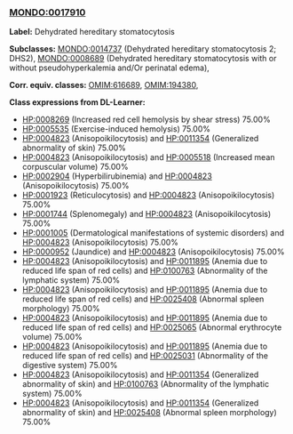 
### [MONDO:0017910](http://purl.obolibrary.org/obo/MONDO_0017910)
**Label:** Dehydrated hereditary stomatocytosis

**Subclasses:** [MONDO:0014737](http://purl.obolibrary.org/obo/MONDO_0014737) (Dehydrated hereditary stomatocytosis 2; DHS2), [MONDO:0008689](http://purl.obolibrary.org/obo/MONDO_0008689) (Dehydrated hereditary stomatocytosis with or without pseudohyperkalemia and/Or perinatal edema), 

**Corr. equiv. classes:** [OMIM:616689](http://purl.obolibrary.org/obo/OMIM_616689), [OMIM:194380](http://purl.obolibrary.org/obo/OMIM_194380), 

**Class expressions from DL-Learner:**

- [HP:0008269](http://purl.obolibrary.org/obo/HP_0008269) (Increased red cell hemolysis by shear stress) 75.00%
- [HP:0005535](http://purl.obolibrary.org/obo/HP_0005535) (Exercise-induced hemolysis) 75.00%
- [HP:0004823](http://purl.obolibrary.org/obo/HP_0004823) (Anisopoikilocytosis) and [HP:0011354](http://purl.obolibrary.org/obo/HP_0011354) (Generalized abnormality of skin) 75.00%
- [HP:0004823](http://purl.obolibrary.org/obo/HP_0004823) (Anisopoikilocytosis) and [HP:0005518](http://purl.obolibrary.org/obo/HP_0005518) (Increased mean corpuscular volume) 75.00%
- [HP:0002904](http://purl.obolibrary.org/obo/HP_0002904) (Hyperbilirubinemia) and [HP:0004823](http://purl.obolibrary.org/obo/HP_0004823) (Anisopoikilocytosis) 75.00%
- [HP:0001923](http://purl.obolibrary.org/obo/HP_0001923) (Reticulocytosis) and [HP:0004823](http://purl.obolibrary.org/obo/HP_0004823) (Anisopoikilocytosis) 75.00%
- [HP:0001744](http://purl.obolibrary.org/obo/HP_0001744) (Splenomegaly) and [HP:0004823](http://purl.obolibrary.org/obo/HP_0004823) (Anisopoikilocytosis) 75.00%
- [HP:0001005](http://purl.obolibrary.org/obo/HP_0001005) (Dermatological manifestations of systemic disorders) and [HP:0004823](http://purl.obolibrary.org/obo/HP_0004823) (Anisopoikilocytosis) 75.00%
- [HP:0000952](http://purl.obolibrary.org/obo/HP_0000952) (Jaundice) and [HP:0004823](http://purl.obolibrary.org/obo/HP_0004823) (Anisopoikilocytosis) 75.00%
- [HP:0004823](http://purl.obolibrary.org/obo/HP_0004823) (Anisopoikilocytosis) and [HP:0011895](http://purl.obolibrary.org/obo/HP_0011895) (Anemia due to reduced life span of red cells) and [HP:0100763](http://purl.obolibrary.org/obo/HP_0100763) (Abnormality of the lymphatic system) 75.00%
- [HP:0004823](http://purl.obolibrary.org/obo/HP_0004823) (Anisopoikilocytosis) and [HP:0011895](http://purl.obolibrary.org/obo/HP_0011895) (Anemia due to reduced life span of red cells) and [HP:0025408](http://purl.obolibrary.org/obo/HP_0025408) (Abnormal spleen morphology) 75.00%
- [HP:0004823](http://purl.obolibrary.org/obo/HP_0004823) (Anisopoikilocytosis) and [HP:0011895](http://purl.obolibrary.org/obo/HP_0011895) (Anemia due to reduced life span of red cells) and [HP:0025065](http://purl.obolibrary.org/obo/HP_0025065) (Abnormal erythrocyte volume) 75.00%
- [HP:0004823](http://purl.obolibrary.org/obo/HP_0004823) (Anisopoikilocytosis) and [HP:0011895](http://purl.obolibrary.org/obo/HP_0011895) (Anemia due to reduced life span of red cells) and [HP:0025031](http://purl.obolibrary.org/obo/HP_0025031) (Abnormality of the digestive system) 75.00%
- [HP:0004823](http://purl.obolibrary.org/obo/HP_0004823) (Anisopoikilocytosis) and [HP:0011354](http://purl.obolibrary.org/obo/HP_0011354) (Generalized abnormality of skin) and [HP:0100763](http://purl.obolibrary.org/obo/HP_0100763) (Abnormality of the lymphatic system) 75.00%
- [HP:0004823](http://purl.obolibrary.org/obo/HP_0004823) (Anisopoikilocytosis) and [HP:0011354](http://purl.obolibrary.org/obo/HP_0011354) (Generalized abnormality of skin) and [HP:0025408](http://purl.obolibrary.org/obo/HP_0025408) (Abnormal spleen morphology) 75.00%


